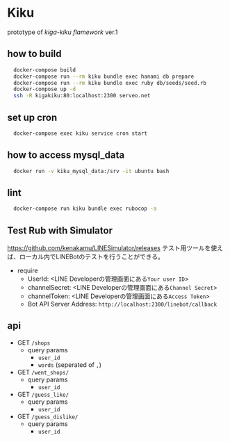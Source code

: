 # Kiku

prototype of *kiga-kiku flamework* ver.1 

## how to build

```sh
  docker-compose build
  docker-compose run --rm kiku bundle exec hanami db prepare
  docker-compose run --rm kiku bundle exec ruby db/seeds/seed.rb
  docker-compose up -d
  ssh -R kigakiku:80:localhost:2300 serveo.net
```

## set up cron

```sh
  docker-compose exec kiku service cron start
```

## how to access mysql_data

```sh
  docker run -v kiku_mysql_data:/srv -it ubuntu bash
```

## lint

```sh
  docker-compose run kiku bundle exec rubocop -a
```

## Test Rub with Simulator

<https://github.com/kenakamu/LINESimulator/releases>
テスト用ツールを使えば、ローカル内でLINEBotのテストを行うことができる。

* require 
  * UserId: &lt;LINE Developerの管理画面にある`Your user ID`>
  * channelSecret: &lt;LINE Developerの管理画面にある`Channel Secret`>
  * channelToken: &lt;LINE Developerの管理画面にある`Access Token`>
  * Bot API Server Address: `http://localhost:2300/linebot/callback`

## api

* GET `/shops`
  * query params
    * `user_id`
    * `words` (seperated of `,`)
* GET `/went_shops/`
  * query params
    * `user_id`
* GET `/guess_like/`
  * query params
    * `user_id`
* GET `/guess_dislike/`
  * query params
    * `user_id`
